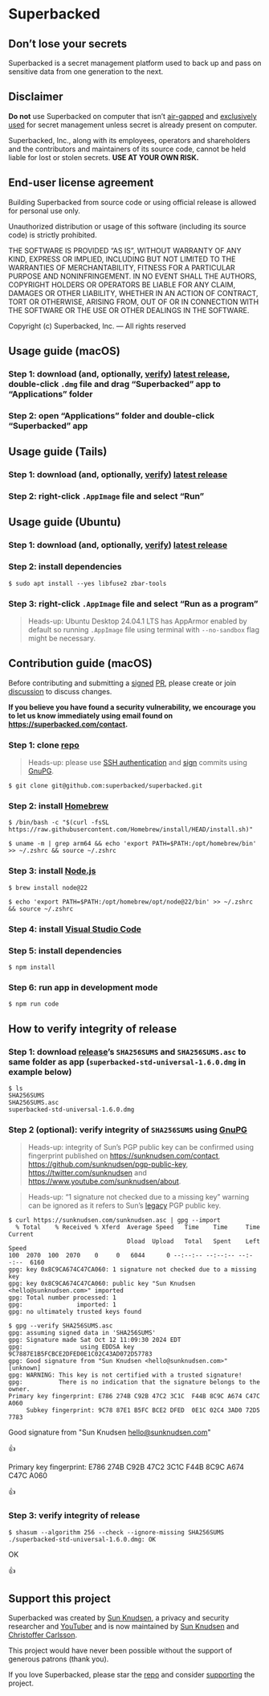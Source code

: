 # Superbacked

## Don’t lose your secrets

Superbacked is a secret management platform used to back up and pass on sensitive data from one generation to the next.

## Disclaimer

**Do not** use Superbacked on computer that isn’t [air-gapped](https://superbacked.com/faq/air-gapped) and [exclusively used](https://superbacked.com/faq/hardware) for secret management unless secret is already present on computer.

Superbacked, Inc., along with its employees, operators and shareholders and the contributors and maintainers of its source code, cannot be held liable for lost or stolen secrets. **USE AT YOUR OWN RISK.**

## End-user license agreement

Building Superbacked from source code or using official release is allowed for personal use only.

Unauthorized distribution or usage of this software (including its source code) is strictly prohibited.

THE SOFTWARE IS PROVIDED “AS IS”, WITHOUT WARRANTY OF ANY KIND, EXPRESS OR IMPLIED, INCLUDING BUT NOT LIMITED TO THE WARRANTIES OF MERCHANTABILITY, FITNESS FOR A PARTICULAR PURPOSE AND NONINFRINGEMENT. IN NO EVENT SHALL THE AUTHORS, COPYRIGHT HOLDERS OR OPERATORS BE LIABLE FOR ANY CLAIM, DAMAGES OR OTHER LIABILITY, WHETHER IN AN ACTION OF CONTRACT, TORT OR OTHERWISE, ARISING FROM, OUT OF OR IN CONNECTION WITH THE SOFTWARE OR THE USE OR OTHER DEALINGS IN THE SOFTWARE.

Copyright (c) Superbacked, Inc. — All rights reserved

## Usage guide (macOS)

### Step 1: download (and, optionally, [verify](#how-to-verify-integrity-of-release)) [latest release](https://github.com/superbacked/superbacked/releases/latest), double-click `.dmg` file and drag “Superbacked” app to “Applications” folder

### Step 2: open “Applications” folder and double-click “Superbacked” app

## Usage guide (Tails)

### Step 1: download (and, optionally, [verify](#how-to-verify-integrity-of-release)) [latest release](https://github.com/superbacked/superbacked/releases/latest)

### Step 2: right-click `.AppImage` file and select “Run”

## Usage guide (Ubuntu)

### Step 1: download (and, optionally, [verify](#how-to-verify-integrity-of-release)) [latest release](https://github.com/superbacked/superbacked/releases/latest)

### Step 2: install dependencies

```console
$ sudo apt install --yes libfuse2 zbar-tools
```

### Step 3: right-click `.AppImage` file and select “Run as a program”

> Heads-up: Ubuntu Desktop 24.04.1 LTS has AppArmor enabled by default so running `.AppImage` file using terminal with `--no-sandbox` flag might be necessary.

## Contribution guide (macOS)

Before contributing and submitting a [signed](https://docs.github.com/en/authentication/managing-commit-signature-verification/signing-commits) [PR](https://github.com/superbacked/superbacked/pulls), please create or join [discussion](https://github.com/superbacked/superbacked/discussions) to discuss changes.

**If you believe you have found a security vulnerability, we encourage you to let us know immediately using email found on https://superbacked.com/contact.**

### Step 1: clone [repo](https://github.com/superbacked/superbacked)

> Heads-up: please use [SSH authentication](https://docs.github.com/en/authentication/connecting-to-github-with-ssh/adding-a-new-ssh-key-to-your-github-account) and [sign](https://docs.github.com/en/authentication/managing-commit-signature-verification/signing-commits) commits using [GnuPG](https://gnupg.org/).

```console
$ git clone git@github.com:superbacked/superbacked.git
```

### Step 2: install [Homebrew](https://brew.sh/)

```console
$ /bin/bash -c "$(curl -fsSL https://raw.githubusercontent.com/Homebrew/install/HEAD/install.sh)"

$ uname -m | grep arm64 && echo 'export PATH=$PATH:/opt/homebrew/bin' >> ~/.zshrc && source ~/.zshrc
```

### Step 3: install [Node.js](https://nodejs.org/en)

```console
$ brew install node@22

$ echo 'export PATH=$PATH:/opt/homebrew/opt/node@22/bin' >> ~/.zshrc && source ~/.zshrc
```

### Step 4: install [Visual Studio Code](https://code.visualstudio.com/)

### Step 5: install dependencies

```console
$ npm install
```

### Step 6: run app in development mode

```console
$ npm run code
```

## How to verify integrity of release

### Step 1: download [release](https://github.com/superbacked/superbacked/releases)’s `SHA256SUMS` and `SHA256SUMS.asc` to same folder as app (`superbacked-std-universal-1.6.0.dmg` in example below)

```console
$ ls
SHA256SUMS
SHA256SUMS.asc
superbacked-std-universal-1.6.0.dmg
```

### Step 2 (optional): verify integrity of `SHA256SUMS` using [GnuPG](https://gnupg.org/)

> Heads-up: integrity of Sun’s PGP public key can be confirmed using fingerprint published on https://sunknudsen.com/contact, https://github.com/sunknudsen/pgp-public-key, https://twitter.com/sunknudsen and https://www.youtube.com/sunknudsen/about.

> Heads-up: “1 signature not checked due to a missing key” warning can be ignored as it refers to Sun’s [legacy](https://github.com/sunknudsen/pgp-public-key/tree/master/legacy) PGP public key.

```console
$ curl https://sunknudsen.com/sunknudsen.asc | gpg --import
  % Total    % Received % Xferd  Average Speed   Time    Time     Time  Current
                                 Dload  Upload   Total   Spent    Left  Speed
100  2070  100  2070    0     0   6044      0 --:--:-- --:--:-- --:--:--  6160
gpg: key 0x8C9CA674C47CA060: 1 signature not checked due to a missing key
gpg: key 0x8C9CA674C47CA060: public key "Sun Knudsen <hello@sunknudsen.com>" imported
gpg: Total number processed: 1
gpg:               imported: 1
gpg: no ultimately trusted keys found

$ gpg --verify SHA256SUMS.asc
gpg: assuming signed data in 'SHA256SUMS'
gpg: Signature made Sat Oct 12 11:09:30 2024 EDT
gpg:                using EDDSA key 9C7887E1B5FCBCE2DFED0E1C02C43AD072D57783
gpg: Good signature from "Sun Knudsen <hello@sunknudsen.com>" [unknown]
gpg: WARNING: This key is not certified with a trusted signature!
gpg:          There is no indication that the signature belongs to the owner.
Primary key fingerprint: E786 274B C92B 47C2 3C1C  F44B 8C9C A674 C47C A060
     Subkey fingerprint: 9C78 87E1 B5FC BCE2 DFED  0E1C 02C4 3AD0 72D5 7783
```

Good signature from "Sun Knudsen <hello@sunknudsen.com>"

👍

Primary key fingerprint: E786 274B C92B 47C2 3C1C F44B 8C9C A674 C47C A060

👍

### Step 3: verify integrity of release

```console
$ shasum --algorithm 256 --check --ignore-missing SHA256SUMS
./superbacked-std-universal-1.6.0.dmg: OK
```

OK

👍

## Support this project

Superbacked was created by [Sun Knudsen](https://sunknudsen.com/), a privacy and security researcher and [YouTuber](https://www.youtube.com/sunknudsen) and is now maintained by [Sun Knudsen](https://sunknudsen.com/) and [Christoffer Carlsson](https://christoffercarlsson.se/).

This project would have never been possible without the support of generous patrons (thank you).

If you love Superbacked, please star the [repo](https://github.com/superbacked/superbacked) and consider [supporting](https://sunknudsen.com/donate) the project.
